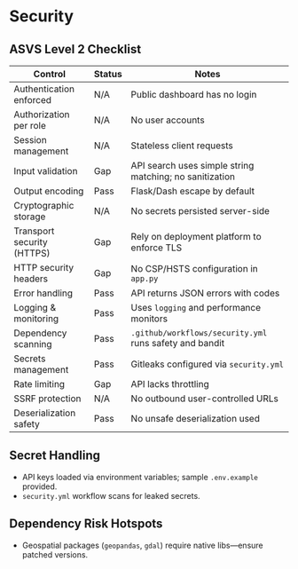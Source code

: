 # Security

## ASVS Level 2 Checklist

| Control | Status | Notes |
|---------|--------|-------|
| Authentication enforced | N/A | Public dashboard has no login |
| Authorization per role | N/A | No user accounts |
| Session management | N/A | Stateless client requests |
| Input validation | Gap | API search uses simple string matching; no sanitization |
| Output encoding | Pass | Flask/Dash escape by default |
| Cryptographic storage | N/A | No secrets persisted server-side |
| Transport security (HTTPS) | Gap | Rely on deployment platform to enforce TLS |
| HTTP security headers | Gap | No CSP/HSTS configuration in `app.py` |
| Error handling | Pass | API returns JSON errors with codes |
| Logging & monitoring | Pass | Uses `logging` and performance monitors |
| Dependency scanning | Pass | `.github/workflows/security.yml` runs safety and bandit |
| Secrets management | Pass | Gitleaks configured via `security.yml` |
| Rate limiting | Gap | API lacks throttling |
| SSRF protection | N/A | No outbound user-controlled URLs |
| Deserialization safety | Pass | No unsafe deserialization used |

## Secret Handling
- API keys loaded via environment variables; sample `.env.example` provided.
- `security.yml` workflow scans for leaked secrets.

## Dependency Risk Hotspots
- Geospatial packages (`geopandas`, `gdal`) require native libs—ensure patched versions.


